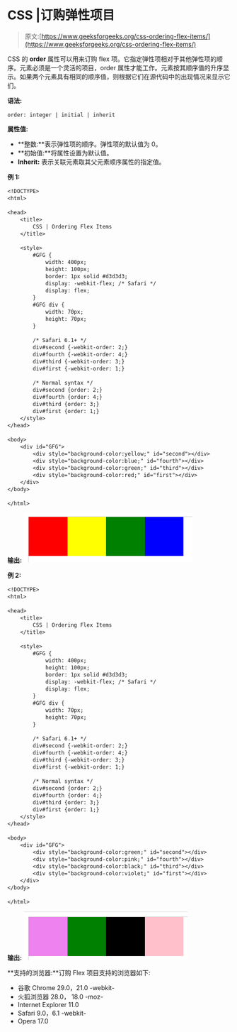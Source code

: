 # CSS |订购弹性项目

> 原文:[https://www.geeksforgeeks.org/css-ordering-flex-items/](https://www.geeksforgeeks.org/css-ordering-flex-items/)

CSS 的 **order** 属性可以用来订购 flex 项。它指定弹性项相对于其他弹性项的顺序。元素必须是一个灵活的项目，order 属性才能工作。元素按其顺序值的升序显示。如果两个元素具有相同的顺序值，则根据它们在源代码中的出现情况来显示它们。

**语法:**

```
order: integer | initial | inherit
```

**属性值:**

*   **整数:**表示弹性项的顺序。弹性项的默认值为 0。
*   **初始值:**将属性设置为默认值。
*   **Inherit:** 表示关联元素取其父元素顺序属性的指定值。

**例 1:**

```
<!DOCTYPE>
<html>

<head>
    <title>
        CSS | Ordering Flex Items
    </title>

    <style>
        #GFG {
            width: 400px;
            height: 100px;
            border: 1px solid #d3d3d3;
            display: -webkit-flex; /* Safari */
            display: flex;
        }
        #GFG div {
            width: 70px;
            height: 70px;
        }

        /* Safari 6.1+ */
        div#second {-webkit-order: 2;}
        div#fourth {-webkit-order: 4;}
        div#third {-webkit-order: 3;}
        div#first {-webkit-order: 1;}

        /* Normal syntax */
        div#second {order: 2;}
        div#fourth {order: 4;}
        div#third {order: 3;}
        div#first {order: 1;}
    </style>
</head>

<body>
    <div id="GFG">
        <div style="background-color:yellow;" id="second"></div>
        <div style="background-color:blue;" id="fourth"></div>
        <div style="background-color:green;" id="third"></div>
        <div style="background-color:red;" id="first"></div>
    </div>
</body>

</html>
```

**输出:**
![](img/0658e1c9bc16efe98f0de6daa965cf0e.png)

**例 2:**

```
<!DOCTYPE>
<html>

<head>
    <title>
        CSS | Ordering Flex Items
    </title>

    <style>
        #GFG {
            width: 400px;
            height: 100px;
            border: 1px solid #d3d3d3;
            display: -webkit-flex; /* Safari */
            display: flex;
        }
        #GFG div {
            width: 70px;
            height: 70px;
        }

        /* Safari 6.1+ */
        div#second {-webkit-order: 2;}
        div#fourth {-webkit-order: 4;}
        div#third {-webkit-order: 3;}
        div#first {-webkit-order: 1;}

        /* Normal syntax */
        div#second {order: 2;}
        div#fourth {order: 4;}
        div#third {order: 3;}
        div#first {order: 1;}
    </style>
</head>

<body>
    <div id="GFG">
        <div style="background-color:green;" id="second"></div>
        <div style="background-color:pink;" id="fourth"></div>
        <div style="background-color:black;" id="third"></div>
        <div style="background-color:violet;" id="first"></div>
    </div>
</body>

</html>
```

**输出:**
![](img/b2541785931905f3b07e7f71b09572fc.png)

**支持的浏览器:**订购 Flex 项目支持的浏览器如下:

*   谷歌 Chrome 29.0，21.0 -webkit-
*   火狐浏览器 28.0， 18.0 -moz-
*   Internet Explorer 11.0
*   Safari 9.0，6.1 -webkit-
*   Opera 17.0